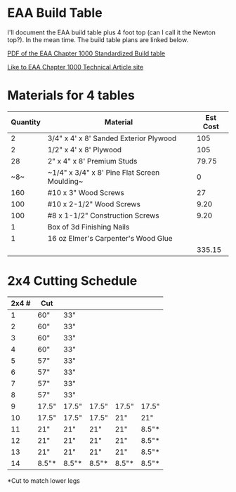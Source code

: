# EAA Build Table

I'll document the EAA build table plus 4 foot top (can I call it the Newton top?).  In the mean time.  The build table plans are linked below.

[PDF of the EAA Chapter 1000 Standardized Build table](../docs/misc/EAA_Chapter_1000_Standardized_Work_Tables.pdf)


[Like to EAA Chapter 1000 Technical Article site](http://www.eaa1000.av.org/technicl/techidx.htm)

# Materials for 4 tables

| Quantity | Material | Est Cost |
| --- | --- | --- |
| 2	|3/4" x 4' x 8' Sanded Exterior Plywood| 105 |
| 2	|1/2" x 4' x 8' Plywood| 105 |
| 28	|2" x 4" x 8' Premium Studs| 79.75 |
| ~8~	|~1/4" x 3/4" x 8' Pine Flat Screen Moulding~| 0 |
| 160 |	#10 x 3" Wood Screws| 27 |
| 100 |	#10 x 2-1/2" Wood Screws| 9.20 |
| 100 |	#8 x 1-1/2" Construction Screws| 9.20 |
| 1	|Box of 3d Finishing Nails| |
| 1	|16 oz Elmer's Carpenter's Wood Glue| |
|   |   | 335.15 |




# 2x4 Cutting Schedule

| 2x4 # |	Cut |||||
| --- | --- | --- | --- | --- | --- |
| 1 |	60" |	33" ||||
| 2	| 60"	| 33"	||||		
| 3	| 60"	| 33"	||||		
| 4	| 60"	| 33"	||||		
| 5	| 57"	| 33" ||||
| 6	| 57"	| 33" ||||
| 7	| 57"	| 33" ||||
| 8	| 57"	| 33" ||||
| 9	| 17.5" |	17.5" |	17.5" | 17.5" | 17.5" |
| 10 | 17.5" | 17.5" | 17.5" | 21" | 21" |
| 11 | 21" | 21" | 21" | 21" | 8.5"* |
| 12 | 21" | 21" | 21" | 21" | 8.5"* |
| 13 | 21" | 21" | 21" | 21" | 8.5"* |
| 14 | 8.5"* | 8.5"* | 8.5"* | 8.5"* | 8.5"* |

*Cut to match lower legs
